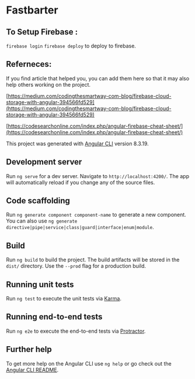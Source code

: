# Fastbarter


## To Setup Firebase : 
 `firebase login`
 `firebase deploy` to deploy to firebase. 


## Referneces: 
If you find article that helped you, you can add them here so that it may also help others working on the project.


[https://medium.com/codingthesmartway-com-blog/firebase-cloud-storage-with-angular-394566fd529](https://medium.com/codingthesmartway-com-blog/firebase-cloud-storage-with-angular-394566fd529)

[https://codesearchonline.com/index.php/angular-firebase-cheat-sheet/](https://codesearchonline.com/index.php/angular-firebase-cheat-sheet/)





This project was generated with [Angular CLI](https://github.com/angular/angular-cli) version 8.3.19.

## Development server

Run `ng serve` for a dev server. Navigate to `http://localhost:4200/`. The app will automatically reload if you change any of the source files.

## Code scaffolding

Run `ng generate component component-name` to generate a new component. You can also use `ng generate directive|pipe|service|class|guard|interface|enum|module`.

## Build

Run `ng build` to build the project. The build artifacts will be stored in the `dist/` directory. Use the `--prod` flag for a production build.

## Running unit tests

Run `ng test` to execute the unit tests via [Karma](https://karma-runner.github.io).

## Running end-to-end tests

Run `ng e2e` to execute the end-to-end tests via [Protractor](http://www.protractortest.org/).

## Further help

To get more help on the Angular CLI use `ng help` or go check out the [Angular CLI README](https://github.com/angular/angular-cli/blob/master/README.md).
